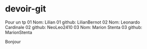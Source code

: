 # devoir-git
Pour un tp
01 Nom: Lilian
01 github: LilianBernot
02 Nom: Leonardo Cardinale
02 github: NeoLeo2410
03 Nom: Marion Stenta
03 github: MarionStenta

Bonjour
